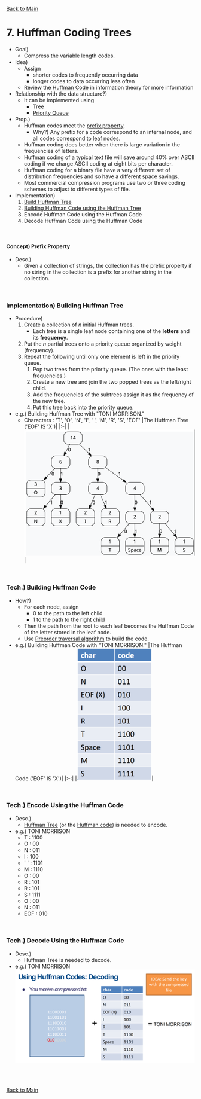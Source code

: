 [Back to Main](../main.md)

# 7. Huffman Coding Trees
- Goal)
  - Compress the variable length codes.
- Idea)
  - Assign 
    - shorter codes to frequently occurring data
    - longer codes to data occurring less often
  - Review the [Huffman Code](https://github.com/JoonHyeok-hozy-Kim/ai_paper_study/blob/main/text_books/elmnts_info_theory/ch05/06/note.md#56-huffman-codes) in information theory for more information
- Relationship with the data structure?)
  - It can be implemented using
    - Tree 
    - [Priority Queue](08.md#concept-priority-queue)
- Prop.)
  - Huffman codes meet the [prefix property](#concept-prefix-property). 
    - Why?) Any prefix for a code correspond to an internal node, and all codes correspond to leaf nodes.
  - Huffman coding does better when there is large variation in the frequencies of letters.
  - Huffman coding of a typical text file will save around 40% over ASCII coding if we charge ASCII coding at eight bits per character.
  - Huffman coding for a binary file have a very different set of distribution frequencies and so have a different space savings.
  - Most commercial compression programs use two or three coding schemes to adjust to different types of file.
- Implementation)
  1. [Build Huffman Tree](#implementation-building-huffman-tree)
  2. [Building Huffman Code using the Huffman Tree](#tech-building-huffman-code)
  3. Encode Huffman Code using the Huffman Code
  4. Decode Huffman Code using the Huffman Code

<br>

#### Concept) Prefix Property
- Desc.)
  - Given a collection of strings, the collection has the prefix property if no string in the collection is a prefix for another string in the collection.

<br>

### Implementation) Building Huffman Tree
- Procedure)
  1. Create a collection of $`n`$ initial Huffman trees.
     - Each tree is a single leaf node containing one of the **letters** and its **frequency**.
  2. Put the $`n`$ partial trees onto a priority queue organized by weight (frequency).
  3. Repeat the following until only one element is left in the priority queue.
     1. Pop two trees from the priority queue. (The ones with the least frequencies.)
     2. Create a new tree and join the two popped trees as the left/right child.
     3. Add the frequencies of the subtrees assign it as the frequency of the new tree.
     4. Put this tree back into the priority queue.
- e.g.) Building Huffman Tree with "TONI MORRISON."
  - Characters : 'T', 'O', 'N', 'I', ' ', 'M', 'R', 'S', 'EOF'
    |The Huffman Tree ('EOF' IS 'X')|
    |:-|
    |<img src="../images/06/001.png" width="500px">|

<br>

### Tech.) Building Huffman Code
- How?)
  - For each node, assign 
    - 0 to the path to the left child
    - 1 to the path to the right child
  - Then the path from the root to each leaf becomes the Huffman Code of the letter stored in the leaf node.
  - Use [Preorder traversal algorithm](05.md#concept-binary-tree-traversal) to build the code.
- e.g.) Building Huffman Code with "TONI MORRISON."
  |The Huffman Code ('EOF' IS 'X')|
  |:-:|
  |<img src="../images/06/002.png" width="200px">|


<br>

### Tech.) Encode Using the Huffman Code
- Desc.)
  - [Huffman Tree](#implementation-building-huffman-tree) (or the [Huffman code](#tech-building-huffman-code)) is needed to encode.
- e.g.) TONI MORRISON
  - T : 1100
  - O : 00
  - N : 011
  - I : 100
  - ' ' : 1101
  - M : 1110
  - O : 00
  - R : 101
  - R : 101
  - S : 1111
  - O : 00
  - N : 011
  - EOF : 010

<br>

### Tech.) Decode Using the Huffman Code
- Desc.)
  - Huffman Tree is needed to decode.
- e.g.) TONI MORRISON   
  ![](../images/06/003.png)






<br><br>

[Back to Main](../main.md)